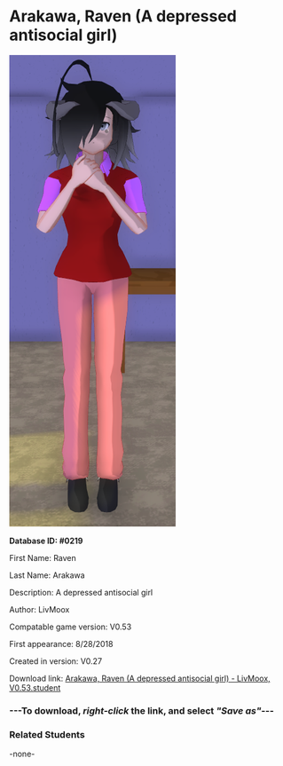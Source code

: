 # Arakawa, Raven (A depressed antisocial girl)

<img src="../../Files/Images/Arakawa, Raven (A depressed antisocial girl).png" title="Arakawa, Raven (A depressed antisocial girl) - LivMoox, V0.53">

**Database ID: #0219**

First Name: Raven

Last Name: Arakawa

Description: A depressed antisocial girl

Author: LivMoox

Compatable game version: V0.53

First appearance: 8/28/2018

Created in version: V0.27

Download link: <a href="https://raw.githubusercontent.com/Arbiter1223/Daigaku-Gurashi-Custom-Students/master/Files/Student%20Files/Arakawa%2C%20Raven%20(A%20depressed%20antisocial%20girl)%20-%20LivMoox%2C%20V0.53.student">Arakawa, Raven (A depressed antisocial girl) - LivMoox, V0.53.student</a>

### ---**To download, _right-click_ the link, and select _"Save as"_**---

### Related Students

-none-
